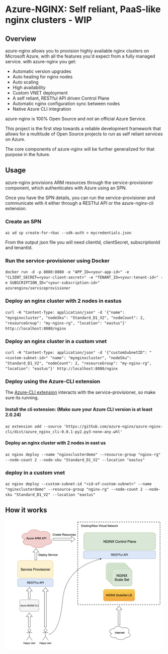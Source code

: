 # Azure-NGINX: Self reliant, PaaS-like nginx clusters - WIP

## Overview

azure-nginx allows you to provision highly available nginx clusters on Microsoft Azure, with all the features you'd expect from a fully managed service.
with azure-nginx you get:

* Automatic version upgrades
* Auto healing for nginx nodes
* Auto scaling
* High availability
* Custom VNET deployment
* A self reliant, RESTful API driven Control Plane
* Automatic nginx configuration sync between nodes
* Native Azure CLI integration

azure-nginx is 100% Open Source and *not* an official Azure Service.

This project is the first step towards a reliable development framework that allows for a multitude of Open Source projects to run as self reliant services on Azure.

The core components of azure-nginx will be further generalized for that purpose in the future.

## Usage

azure-nginx provisions ARM resources through the service-provisioner component, which authenticates with Azure using an SPN.

Once you have the SPN details, you can run the service-provisioner and communicate with it either through a RESTful API or the azure-nginx-cli extension.

### Create an SPN

`az ad sp create-for-rbac --sdk-auth > mycredentials.json`

From the output json file you will need clientId, clientSecret, subscriptionId and tenantId.

### Run the service-provisioner using Docker

`docker run -d -p 8080:8080 -e "APP_ID=<your-app-id>" -e "CLIENT_SECRET=<your-client-secret>" -e "TENANT_ID=<your-tenant-id>" -e SUBSCRIPTION_ID="<your-subscription-id>" azurenginx/serviceprovisioner`

### Deploy an nginx cluster with 2 nodes in eastus

`curl -H "Content-Type: application/json" -d '{"name": "mynginxcluster", "nodeSku": "Standard_D1_V2", "nodeCount": 2, "resourceGroup": "my-nginx-rg", "location": "eastus"}' http://localhost:8080/nginx`

### Deploy an nginx cluster in a custom vnet

`curl -H "Content-Type: application/json" -d '{"customSubnetID": "<custom-subnet-id>" "name": "mynginxcluster", "nodeSku": "Standard_D1_V2", "nodeCount": 2, "resourceGroup": "my-nginx-rg", "location": "eastus"}' http://localhost:8080/nginx`

### Deploy using the Azure-CLI extension

The [Azure-CLI extension](https://github.com/azure-nginx/azure-nginx-cli) interacts with the service-provisioner, so make sure its running.

#### Install the cli extension: (Make sure your Azure CLI version is at least 2.0.24)

`az extension add --source 'https://github.com/azure-nginx/azure-nginx-cli/dist/azure_nginx_cli-0.0.1-py2.py3-none-any.whl'`

#### Deploy an nginx cluster with 2 nodes in east us

`az nginx deploy --name "nginxclusterdemo" --resource-group "nginx-rg" --node-count 2 --node-sku "Standard_D1_V2" --location "eastus"`

### deploy in a custom vnet

`az nginx deploy --custom-subnet-id "<id-of-custom-subnet>" --name "nginxclusterdemo" --resource-group "nginx-rg" --node-count 2 --node-sku "Standard_D1_V2" --location "eastus"`


## How it works

![diagram](diagram.png)








